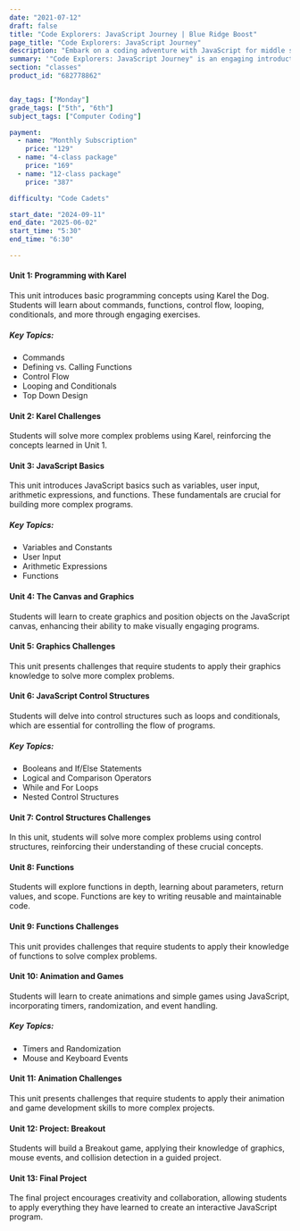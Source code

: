 ```yaml
---
date: "2021-07-12"
draft: false
title: "Code Explorers: JavaScript Journey | Blue Ridge Boost"
page_title: "Code Explorers: JavaScript Journey"
description: "Embark on a coding adventure with JavaScript for middle schoolers."
summary: '"Code Explorers: JavaScript Journey" is an engaging introductory class designed to introduce middle school students to the world of JavaScript programming. This course takes students on an exciting adventure through the fundamentals of coding, using JavaScript as the vehicle for exploration. Through hands-on projects, interactive exercises, and creative problem-solving, students will discover the power of programming while building a solid foundation in JavaScript concepts. The class aims to spark curiosity, foster logical thinking, and empower young learners to create their own web-based projects, setting them on a path to become the next generation of digital innovators.'
section: "classes"
product_id: "682778862"


day_tags: ["Monday"]
grade_tags: ["5th", "6th"]
subject_tags: ["Computer Coding"]

payment:
  - name: "Monthly Subscription"
    price: "129"
  - name: "4-class package"
    price: "169"
  - name: "12-class package"
    price: "387"

difficulty: "Code Cadets"

start_date: "2024-09-11"
end_date: "2025-06-02"
start_time: "5:30"
end_time: "6:30"

---
```


<div class="content">
    <h4>Unit 1: Programming with Karel</h4>
    <p>This unit introduces basic programming concepts using Karel the Dog. Students will learn about commands, functions, control flow, looping, conditionals, and more through engaging exercises.</p>
    <h5>Key Topics:</h5>
    <ul>
        <li>Commands</li>
        <li>Defining vs. Calling Functions</li>
        <li>Control Flow</li>
        <li>Looping and Conditionals</li>
        <li>Top Down Design</li>
    </ul>
    </div>
    <div class="content">
        <h4>Unit 2: Karel Challenges</h4>
        <p>Students will solve more complex problems using Karel, reinforcing the concepts learned in Unit 1.</p>
    </div>
    <div class="content">
        <h4>Unit 3: JavaScript Basics</h4>
        <p>This unit introduces JavaScript basics such as variables, user input, arithmetic expressions, and functions. These fundamentals are crucial for building more complex programs.</p>
        <h5>Key Topics:</h5>
        <ul>
            <li>Variables and Constants</li>
            <li>User Input</li>
            <li>Arithmetic Expressions</li>
            <li>Functions</li>
        </ul>
    </div>
    <div class="content">
        <h4>Unit 4: The Canvas and Graphics</h4>
        <p>Students will learn to create graphics and position objects on the JavaScript canvas, enhancing their ability to make visually engaging programs.</p>
    </div>
    <div class="content">
        <h4>Unit 5: Graphics Challenges</h4>
        <p>This unit presents challenges that require students to apply their graphics knowledge to solve more complex problems.</p>
    </div>
    <div class="content">
        <h4>Unit 6: JavaScript Control Structures</h4>
        <p>Students will delve into control structures such as loops and conditionals, which are essential for controlling the flow of programs.</p>
        <h5>Key Topics:</h5>
        <ul>
            <li>Booleans and If/Else Statements</li>
            <li>Logical and Comparison Operators</li>
            <li>While and For Loops</li>
            <li>Nested Control Structures</li>
        </ul>
    </div>
    <div class="content">
        <h4>Unit 7: Control Structures Challenges</h4>
        <p>In this unit, students will solve more complex problems using control structures, reinforcing their understanding of these crucial concepts.</p>
    </div>
    <div class="content">
        <h4>Unit 8: Functions</h4>
        <p>Students will explore functions in depth, learning about parameters, return values, and scope. Functions are key to writing reusable and maintainable code.</p>
    </div>
    <div class="content">
        <h4>Unit 9: Functions Challenges</h4>
        <p>This unit provides challenges that require students to apply their knowledge of functions to solve complex problems.</p>
    </div>
    <div class="content">
        <h4>Unit 10: Animation and Games</h4>
        <p>Students will learn to create animations and simple games using JavaScript, incorporating timers, randomization, and event handling.</p>
        <h5>Key Topics:</h5>
        <ul>
            <li>Timers and Randomization</li>
            <li>Mouse and Keyboard Events</li>
        </ul>
    </div>
    <div class="content">
        <h4>Unit 11: Animation Challenges</h4>
        <p>This unit presents challenges that require students to apply their animation and game development skills to more complex projects.</p>
    </div>
    <div class="content">
        <h4>Unit 12: Project: Breakout</h4>
        <p>Students will build a Breakout game, applying their knowledge of graphics, mouse events, and collision detection in a guided project.</p>
    </div>
    <div class="content">
        <h4>Unit 13: Final Project</h4>
        <p>The final project encourages creativity and collaboration, allowing students to apply everything they have learned to create an interactive JavaScript program.</p>
    </div>
</div>
